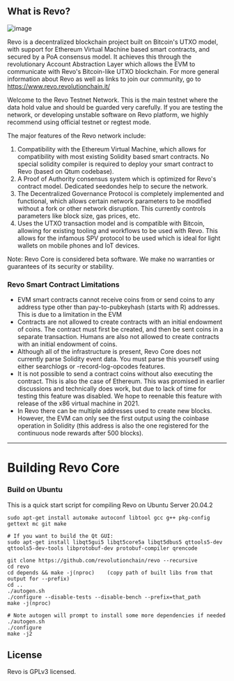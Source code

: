 What is Revo?
-------------

![image](https://user-images.githubusercontent.com/38892618/111605157-5bede300-87d6-11eb-8002-dba20ce7d19a.png)

Revo is a decentralized blockchain project built on Bitcoin's UTXO model, with support for Ethereum Virtual Machine based smart contracts, and secured by a PoA consensus model. It achieves this through the revolutionary Account Abstraction Layer which allows the EVM to communicate with Revo's Bitcoin-like UTXO blockchain. For more general information about Revo as well as links to join our community, go to https://www.revo.revolutionchain.it/

Welcome to the Revo Testnet Network. This is the main testnet where the data hold value and should be guarded very carefully. If you are testing the network, or developing unstable software on Revo platform, we highly recommend using official testnet or regtest mode. 

The major features of the Revo network include:

1. Compatibility with the Ethereum Virtual Machine, which allows for compatibility with most existing Solidity based smart contracts. No special solidity compiler is required to deploy your smart contract to Revo (based on Qtum codebase). 
2. A Proof of Authority consensus system which is optimized for Revo's contract model. Dedicated seedondes help to secure the network. 
3. The Decentralized Governance Protocol is completely implemented and functional, which allows certain network parameters to be modified without a fork or other network disruption. This currently controls parameters like block size, gas prices, etc. 
4. Uses the UTXO transaction model and is compatible with Bitcoin, allowing for existing tooling and workflows to be used with Revo. This allows for the infamous SPV protocol to be used which is ideal for light wallets on mobile phones and IoT devices.

Note: Revo Core is considered beta software. We make no warranties or guarantees of its security or stability.

### Revo Smart Contract Limitations

*	EVM smart contracts cannot receive coins from or send coins to any address type other than pay-to-pubkeyhash (starts with R) addresses. This is due to a limitation in the EVM
*	Contracts are not allowed to create contracts with an initial endowment of coins. The contract must first be created, and then be sent coins in a separate transaction. Humans are also not allowed to create contracts with an initial endowment of coins.
*	Although all of the infrastructure is present, Revo Core does not currently parse Solidity event data. You must parse this yourself using either searchlogs or -record-log-opcodes features.
*	It is not possible to send a contract coins without also executing the contract. This is also the case of Ethereum. This was promised in earlier discussions and technically does work, but due to lack of time for testing this feature was disabled. We hope to reenable this feature with release of the x86 virtual machine in 2021.
*	In Revo there can be multiple addresses used to create new blocks. However, the EVM can only see the first output using the coinbase operation in Solidity (this address is also the one registered for the continuous node rewards after 500 blocks).

----------

# Building Revo Core


### Build on Ubuntu

This is a quick start script for compiling Revo on Ubuntu Server 20.04.2


    sudo apt-get install automake autoconf libtool gcc g++ pkg-config gettext mc git make

    # If you want to build the Qt GUI:
    sudo apt-get install libqt5gui5 libqt5core5a libqt5dbus5 qttools5-dev qttools5-dev-tools libprotobuf-dev protobuf-compiler qrencode

    git clone https://github.com/revolutionchain/revo --recursive
    cd revo    
    cd depends && make -j(nproc)    (copy path of built libs from that output for --prefix)
    cd ..
    ./autogen.sh
    ./configure --disable-tests --disable-bench --prefix=that_path
    make -j(nproc)
   
    # Note autogen will prompt to install some more dependencies if needed
    ./autogen.sh
    ./configure 
    make -j2

License
-------

Revo is GPLv3 licensed.
